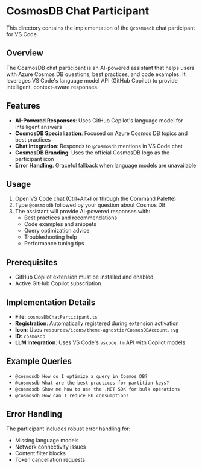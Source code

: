 # CosmosDB Chat Participant

This directory contains the implementation of the `@cosmosdb` chat participant for VS Code.

## Overview

The CosmosDB chat participant is an AI-powered assistant that helps users with Azure Cosmos DB questions, best practices, and code examples. It leverages VS Code's language model API (GitHub Copilot) to provide intelligent, context-aware responses.

## Features

- **AI-Powered Responses**: Uses GitHub Copilot's language model for intelligent answers
- **CosmosDB Specialization**: Focused on Azure Cosmos DB topics and best practices
- **Chat Integration**: Responds to `@cosmosdb` mentions in VS Code chat
- **CosmosDB Branding**: Uses the official CosmosDB logo as the participant icon
- **Error Handling**: Graceful fallback when language models are unavailable

## Usage

1. Open VS Code chat (Ctrl+Alt+I or through the Command Palette)
2. Type `@cosmosdb` followed by your question about Cosmos DB
3. The assistant will provide AI-powered responses with:
   - Best practices and recommendations
   - Code examples and snippets
   - Query optimization advice
   - Troubleshooting help
   - Performance tuning tips

## Prerequisites

- GitHub Copilot extension must be installed and enabled
- Active GitHub Copilot subscription

## Implementation Details

- **File**: `cosmosDbChatParticipant.ts`
- **Registration**: Automatically registered during extension activation
- **Icon**: Uses `resources/icons/theme-agnostic/CosmosDBAccount.svg`
- **ID**: `cosmosdb`
- **LLM Integration**: Uses VS Code's `vscode.lm` API with Copilot models

## Example Queries

- `@cosmosdb How do I optimize a query in Cosmos DB?`
- `@cosmosdb What are the best practices for partition keys?`
- `@cosmosdb Show me how to use the .NET SDK for bulk operations`
- `@cosmosdb How can I reduce RU consumption?`

## Error Handling

The participant includes robust error handling for:

- Missing language models
- Network connectivity issues
- Content filter blocks
- Token cancellation requests
